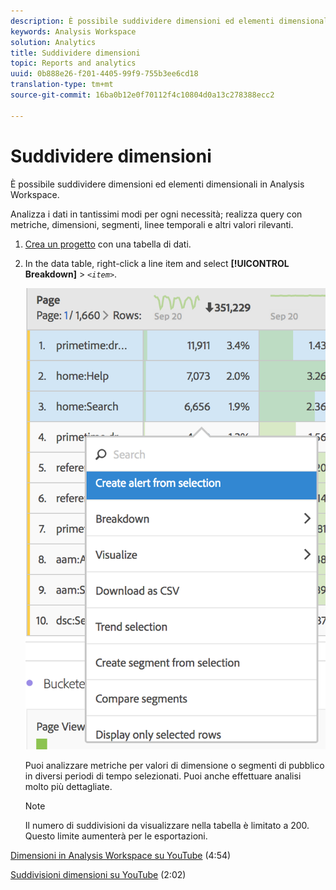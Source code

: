```yaml
---
description: È possibile suddividere dimensioni ed elementi dimensionali in Analysis Workspace.
keywords: Analysis Workspace
solution: Analytics
title: Suddividere dimensioni
topic: Reports and analytics
uuid: 0b888e26-f201-4405-99f9-755b3ee6cd18
translation-type: tm+mt
source-git-commit: 16ba0b12e0f70112f4c10804d0a13c278388ecc2

---
```



# Suddividere dimensioni

È possibile suddividere dimensioni ed elementi dimensionali in Analysis Workspace.

Analizza i dati in tantissimi modi per ogni necessità; realizza query con metriche, dimensioni, segmenti, linee temporali e altri valori rilevanti.

1. [Crea un progetto](/help/analyze/analysis-workspace/build-workspace-project/t-freeform-project.md) con una tabella di dati.
1. In the data table, right-click a line item and select **[!UICONTROL Breakdown]** &gt; *`<item>`*.

   ![Risultato passaggio](assets/fa_data_table_actions.png)

   Puoi analizzare metriche per valori di dimensione o segmenti di pubblico in diversi periodi di tempo selezionati. Puoi anche effettuare analisi molto più dettagliate.

   >[!NOTE]
   >
   >Il numero di suddivisioni da visualizzare nella tabella è limitato a 200. Questo limite aumenterà per le esportazioni.

[Dimensioni in Analysis Workspace su YouTube](https://www.youtube.com/watch?v=P9W0hhIHhCs&index=12&list=PL2tCx83mn7GuNnQdYGOtlyCu0V5mEZ8sS) (4:54)

[Suddivisioni dimensioni su YouTube](https://www.youtube.com/watch?v=3mQ2HN7-lIc&list=PL2tCx83mn7GuNnQdYGOtlyCu0V5mEZ8sS&index=13) (2:02)
